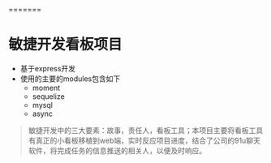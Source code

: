 =======
# 敏捷开发看板项目
- 基于express开发
- 使用的主要的modules包含如下
	- moment
	- sequelize
	- mysql
	- async

> 敏捷开发中的三大要素：故事，责任人，看板工具；本项目主要将看板工具有真正的小看板移植到web端，实时反应项目进度，结合了公司的91u聊天软件，将完成任务的信息推送的相关人，以便及时响应。